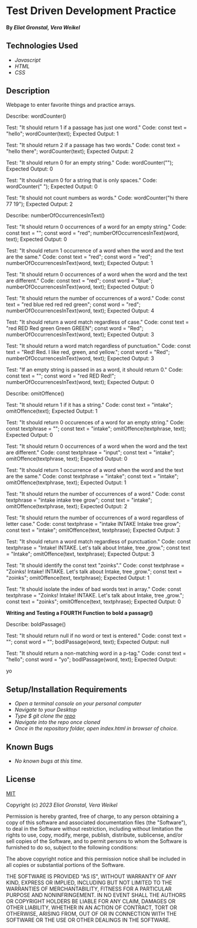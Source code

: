 # Test Driven Development Practice

#### By _**Eliot Gronstal, Vera Weikel**_

## Technologies Used

* _Javascript_
* _HTML_
* _CSS_

## Description

Webpage to enter favorite things and practice arrays. 

Describe: wordCounter()

<!-- First Test -->
Test: "It should return 1 if a passage has just one word."
Code:
const text = "hello";
wordCounter(text);
Expected Output: 1

<!-- //Second Test -->
Test: "It should return 2 if a passage has two words."
Code:
const text = "hello there";
wordCounter(text);
Expected Output: 2

<!-- Third Test -->
Test: "It should return 0 for an empty string."
Code: wordCounter("");
Expected Output: 0

<!-- Fourth Test -->
Test: "It should return 0 for a string that is only spaces."
Code: wordCounter("            ");
Expected Output: 0

<!-- Fifth Test -->
Test: "It should not count numbers as words."
Code: wordCounter("hi there 77 19");
Expected Output: 2

<!-- new describe() block-->
Describe: numberOfOccurrencesInText()

<!-- first test -->
Test: "It should return 0 occurrences of a word for an empty string."
Code:
const text = "";
const word = "red";
numberOfOccurrencesInText(word, text);
Expected Output: 0

<!-- second test -->
Test: "It should return 1 occurrence of a word when the word and the text are the same."
Code:
const text = "red";
const word = "red";
numberOfOccurrencesInText(word, text);
Expected Output: 1

<!-- third test -->
Test: "It should return 0 occurrences of a word when the word and the text are different."
Code:
const text = "red";
const word = "blue";
numberOfOccurrencesInText(word, text);
Expected Output: 0

<!-- fourth test -->
Test: "It should return the number of occurrences of a word."
Code:
const text = "red blue red red red green";
const word = "red";
numberOfOccurrencesInText(word, text);
Expected Output: 4

<!-- fifth test -->
Test: "It should return a word match regardless of case."
Code:
const text = "red RED Red green Green GREEN";
const word = "Red";
numberOfOccurrencesInText(word, text);
Expected Output: 3

<!-- sixth test -->
Test: "It should return a word match regardless of punctuation."
Code:
const text = "Red! Red. I like red, green, and yellow.";
const word = "Red";
numberOfOccurrencesInText(word, text);
Expected Output: 3

<!-- seventh test -->
Test: "If an empty string is passed in as a word, it should return 0."
Code:
const text = "";
const word = "red RED Red!";
numberOfOccurrencesInText(word, text);
Expected Output: 0

Describe: omitOffence()

<!-- first test -->
Test: "It should return 1 if it has a string."
Code:
const text = "intake";
omitOffence(text);
Expected Output: 1

<!-- second test -->
Test: "It should return 0 occurences of a word for an empty string."
Code:
const textphrase = "";
const text = "intake";
omitOffence(textphrase, text);
Expected Output: 0

<!-- third test -->
Test: "It should return 0 occurrences of a word when the word and the text are different."
Code:
const textphrase = "input";
const text = "intake";
omitOffence(textphrase, text);
Expected Output: 0

<!-- fourth test -->
Test: "It should return 1 occurrence of a word when the word and the text are the same."
Code:
const textphrase = "intake";
const text = "intake";
omitOffence(textphrase, text);
Expected Output: 1

<!-- fifth test -->
Test: "It should return the number of occurrences of a word."
Code:
const textphrase = "intake intake tree grow";
const text = "intake";
omitOffence(textphrase, text);
Expected Output: 2

<!-- sixth test -->
Test: "It should return the number of occurrences of a word regardless of letter case."
Code:
const textphrase = "intake INTAKE Intake tree grow";
const text = "intake";
omitOffence(text, textphrase);
Expected Output: 3

<!-- seventh test -->
Test: "It should return a word match regardless of punctuation."
Code:
const textphrase = "Intake! INTAKE. Let's talk about Intake, tree ,grow.";
const text = "Intake";
omitOffence(text, textphrase);
Expected Output: 3

<!-- eighth test -->
Test: "It should identify the const text "zoinks"."
Code:
const textphrase = "Zoinks! Intake! INTAKE. Let's talk about Intake, tree ,grow.";
const text = "zoinks";
omitOffence(text, textphrase);
Expected Output: 1

<!-- ninth test -->
Test: "It should isolate the index of bad words text in array."
Code:
const textphrase = "Zoinks! Intake! INTAKE. Let's talk about Intake, tree ,grow.";
const text = "zoinks";
omitOffence(text, textphrase);
Expected Output: 0

**Writing and Testing a FOURTH Function to bold a passagr()**

Describe: boldPassage()
<!-- 1 test -->
Test: "It should return null if no word or text is entered."
Code: 
const text = "";
const word = "";
bodlPassage(word, text);
Expected Output: null
<!-- 2 test -->
Test: "It should return a non-matching word in a p-tag."
Code: 
const text = "hello";
const word = "yo";
bodlPassage(word, text);
Expected Output: <p>yo<p>
<!-- 3 test -->

## Setup/Installation Requirements

* _Open a terminal console on your personal computer_
* _Navigate to your Desktop_
* _Type $ git clone the [repo]( https://github.com/QuietEvolver/test-driven-development-23.git)_
* _Navigate into the repo once cloned_
* _Once in the repository folder, open index.html in browser of choice._

## Known Bugs

* _No known bugs at this time._

## License

[MIT](https://choosealicense.com/licenses/mit/)

Copyright (c) _2023_ _Eliot Gronstal, Vera Weikel_

Permission is hereby granted, free of charge, to any person obtaining a copy
of this software and associated documentation files (the "Software"), to deal
in the Software without restriction, including without limitation the rights
to use, copy, modify, merge, publish, distribute, sublicense, and/or sell
copies of the Software, and to permit persons to whom the Software is
furnished to do so, subject to the following conditions:

The above copyright notice and this permission notice shall be included in all
copies or substantial portions of the Software.

THE SOFTWARE IS PROVIDED "AS IS", WITHOUT WARRANTY OF ANY KIND, EXPRESS OR
IMPLIED, INCLUDING BUT NOT LIMITED TO THE WARRANTIES OF MERCHANTABILITY,
FITNESS FOR A PARTICULAR PURPOSE AND NONINFRINGEMENT. IN NO EVENT SHALL THE
AUTHORS OR COPYRIGHT HOLDERS BE LIABLE FOR ANY CLAIM, DAMAGES OR OTHER
LIABILITY, WHETHER IN AN ACTION OF CONTRACT, TORT OR OTHERWISE, ARISING FROM,
OUT OF OR IN CONNECTION WITH THE SOFTWARE OR THE USE OR OTHER DEALINGS IN THE
SOFTWARE.
